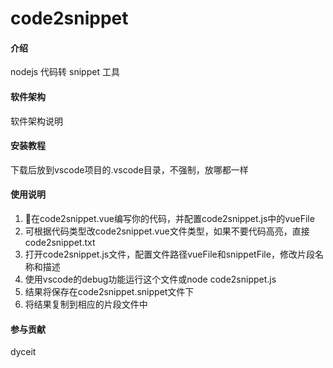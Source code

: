 # code2snippet

#### 介绍
nodejs 代码转 snippet 工具

#### 软件架构
软件架构说明


#### 安装教程

下载后放到vscode项目的.vscode目录，不强制，放哪都一样

#### 使用说明

1.  在code2snippet.vue编写你的代码，并配置code2snippet.js中的vueFile
2.  可根据代码类型改code2snippet.vue文件类型，如果不要代码高亮，直接code2snippet.txt
2.  打开code2snippet.js文件，配置文件路径vueFile和snippetFile，修改片段名称和描述
2.  使用vscode的debug功能运行这个文件或node code2snippet.js
3.  结果将保存在code2snippet.snippet文件下
4.  将结果复制到相应的片段文件中

#### 参与贡献

dyceit
